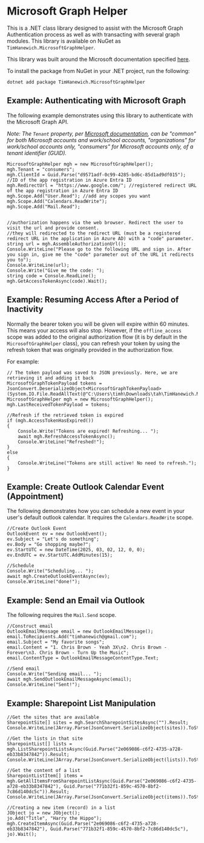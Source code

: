 # Microsoft Graph Helper
This is a .NET class library designed to assist with the Microsoft Graph Authentication process as well as with transacting with several graph modules. This library is available on NuGet as `TimHanewich.MicrosoftGraphHelper`. 

This library was built around the Microsoft documentation specified [here](https://learn.microsoft.com/en-us/graph/auth-v2-user).

To install the package from NuGet in your .NET project, run the following:
```
dotnet add package TimHanewich.MicrosoftGraphHelper
```

## Example: Authenticating with Microsoft Graph
The following example demonstrates using this library to authenticate with the Microsoft Graph API. 

*Note: The `Tenant` property, per [Microsoft documentation](https://learn.microsoft.com/en-us/graph/auth-v2-user), can be "common" for both Microsoft accounts and work/school accounts, "organizations" for work/school accounts only, "consumers" for Microsoft accounts only, of a tenant identifier (GUID).*

```
MicrosoftGraphHelper mgh = new MicrosoftGraphHelper();
mgh.Tenant = "consumers";
mgh.ClientId = Guid.Parse("d9571adf-0c99-4285-bd6c-85d1ad9df015"); //ID of the app registration in Azure Entra ID
mgh.RedirectUrl = "https://www.google.com/"; //registered redirect URL of the app registration in Azure Entra ID
mgh.Scope.Add("User.Read"); //add any scopes you want
mgh.Scope.Add("Calendars.ReadWrite");
mgh.Scope.Add("Mail.Read");


//authorization happens via the web browser. Redirect the user to visit the url and provide consent.
//they will redirected to the redirect URL (must be a registered redirect URL in the application in Azure AD) with a "code" parameter.
string url = mgh.AssembleAuthorizationUrl();
Console.WriteLine("Please go to the following URL and sign in. After you sign in, give me the "code" parameter out of the URL it redirects you to");
Console.WriteLine(url);
Console.Write("Give me the code: ");
string code = Console.ReadLine();
mgh.GetAccessTokenAsync(code).Wait();
```

## Example: Resuming Access After a Period of Inactivity
Normally the bearer token you will be given will expire within 60 minutes. This means your access will also stop. However, if the `offline_access` scope was added to the original authorization flow (it is by default in the `MicrosoftGraphHelper` class), you can refresh your token by using the refresh token that was originally provided in the authorization flow. 

For example:

```
// The token payload was saved to JSON previously. Here, we are retrieving it and adding it back
MicrosoftGraphTokenPayload tokens = JsonConvert.DeserializeObject<MicrosoftGraphTokenPayload>(System.IO.File.ReadAllText(@"C:\Users\timh\Downloads\tah\TimHanewich.MicrosoftGraphHelper\payload.json"));
MicrosoftGraphHelper mgh = new MicrosoftGraphHelper();
mgh.LastReceivedTokenPayload = tokens;

//Refresh if the retrieved token is expired
if (mgh.AccessTokenHasExpired())
{
    Console.Write("Tokens are expired! Refreshing... ");
    await mgh.RefreshAccessTokenAsync(); 
    Console.WriteLine("Refreshed!");  
}
else
{
    Console.WriteLine("Tokens are still active! No need to refresh.");
}
```

## Example: Create Outlook Calendar Event (Appointment)
The following demonstrates how you can schedule a new event in your user's default outlook calendar. It requires the `Calendars.ReadWrite` scope.

```
//Create Outlook Event
OutlookEvent ev = new OutlookEvent();
ev.Subject = "Let's do something";
ev.Body = "Go shopping maybe?";
ev.StartUTC = new DateTime(2025, 03, 02, 12, 0, 0);
ev.EndUTC = ev.StartUTC.AddMinutes(15);

//Schedule
Console.Write("Scheduling... ");
await mgh.CreateOutlookEventAsync(ev);
Console.WriteLine("done!");
```

## Example: Send an Email via Outlook
The following requires the `Mail.Send` scope.

```
//Construct email
OutlookEmailMessage email = new OutlookEmailMessage();
email.ToRecipients.Add("timhanewich@gmail.com");
email.Subject = "My favorite songs";
email.Content = "1. Chris Brown - Yeah 3X\n2. Chris Brown - Forever\n3. Chris Brown - Turn Up the Music";
email.ContentType = OutlookEmailMessageContentType.Text;

//Send email
Console.Write("Sending email... ");
await mgh.SendOutlookEmailMessageAsync(email);
Console.WriteLine("Sent!");
```

## Example: Sharepoint List Manipulation
```
//Get the sites that are available
SharepointSite[] sites = mgh.SearchSharepointSitesAsync("").Result;
Console.WriteLine(JArray.Parse(JsonConvert.SerializeObject(sites)).ToString());

//Get the lists in that site
SharepointList[] lists = mgh.ListSharepointListsAsync(Guid.Parse("2e069086-c6f2-4735-a728-eb33b8347842")).Result;
Console.WriteLine(JArray.Parse(JsonConvert.SerializeObject(lists)).ToString());

//Get the content of a list
SharepointListItem[] items = mgh.GetAllItemsFromSharepointListAsync(Guid.Parse("2e069086-c6f2-4735-a728-eb33b8347842"), Guid.Parse("771b32f1-859c-4570-8bf2-7c86d140dc5c")).Result;
Console.WriteLine(JArray.Parse(JsonConvert.SerializeObject(items)).ToString());

//Creating a new item (record) in a list
JObject jo = new JObject();
jo.Add("Title", "Harry the Hippo");
mgh.CreateItemAsync(Guid.Parse("2e069086-c6f2-4735-a728-eb33b8347842"), Guid.Parse("771b32f1-859c-4570-8bf2-7c86d140dc5c"), jo).Wait();
```